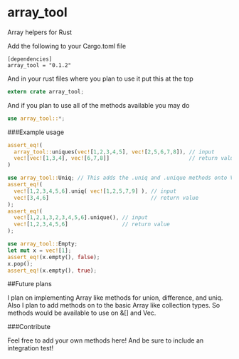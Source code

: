 # array_tool
Array helpers for Rust

Add the following to your Cargo.toml file
```
[dependencies]
array_tool = "0.1.2"
```

And in your rust files where you plan to use it put this at the top
```rust
extern crate array_tool;
```

And if you plan to use all of the methods available you may do
```rust
use array_tool::*;
```

###Example usage

```rust
assert_eq!(
  array_tool::uniques(vec![1,2,3,4,5], vec![2,5,6,7,8]), // input
  vec![vec![1,3,4], vec![6,7,8]]                         // return value  
)

use array_tool::Uniq; // This adds the .uniq and .unique methods onto Vectors
assert_eq!(
  vec![1,2,3,4,5,6].uniq( vec![1,2,5,7,9] ), // input
  vec![3,4,6]                                // return value
);
assert_eq!(
  vec![1,2,1,3,2,3,4,5,6].unique(), // input
  vec![1,2,3,4,5,6]                 // return value
);

use array_tool::Empty;
let mut x = vec![1];
assert_eq!(x.empty(), false);
x.pop();
assert_eq!(x.empty(), true);
```

##Future plans

I plan on implementing Array like methods for union, difference, and uniq.  Also I plan to add
methods on to the basic Array like collection types.  So methods would be available to use on &[] and Vec.

###Contribute

Feel free to add your own methods here!  And be sure to include an integration test!
